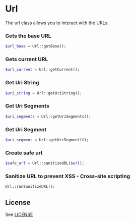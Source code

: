 # Url
The url class allows you to interact with the URLs.  

### Gets the base URL
```php
$url_base = Url::getBase();
```

### Gets current URL
```php
$url_current = Url::getCurrent();
```

### Get Uri String
```php
$uri_string = Url::getUriString();
```

### Get Uri Segments
```php
$uri_segments = Url::getUriSegments();
```

### Get Uri Segment
```php
$uri_segment = Url::getUriSegment(0);
```

### Create safe url
```php
$safe_url = Url::sanitizeURL($url);
```

### Sanitize URL to prevent XSS - Cross-site scripting
```php
Url::runSanitizeURL();
```

## License
See [LICENSE](https://github.com/force-components/Url/blob/master/LICENSE)
